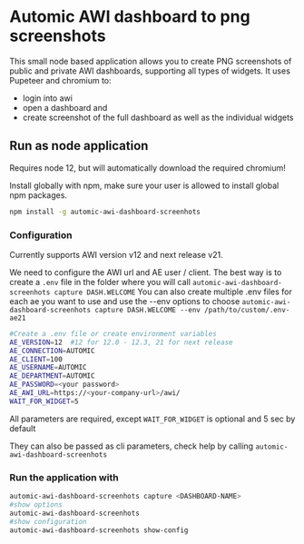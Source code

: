 # Automic AWI dashboard to png screenshots

This small node based application allows you to create PNG screenshots of public and private AWI dashboards, supporting all types of widgets.
It uses Pupeteer and chromium to:

* login into awi
* open a dashboard and
* create screenshot of the full dashboard as well as the individual widgets

## Run as node application

Requires node 12, but will automatically download the required chromium!

Install globally with npm, make sure your user is allowed to install global npm packages.

```bash
npm install -g automic-awi-dashboard-screenhots
```

### Configuration

Currently supports AWI version v12 and next release v21.

We need to configure the AWI url and AE user / client.
The best way is to create a `.env` file in the folder where you will call 
`automic-awi-dashboard-screenhots capture DASH.WELCOME`
You can also create multiple .env files for each ae you want to use and use the --env options to choose
`automic-awi-dashboard-screenhots capture DASH.WELCOME --env /path/to/custom/.env-ae21`

```bash
#Create a .env file or create environment variables
AE_VERSION=12  #12 for 12.0 - 12.3, 21 for next release
AE_CONNECTION=AUTOMIC
AE_CLIENT=100
AE_USERNAME=AUTOMIC
AE_DEPARTMENT=AUTOMIC
AE_PASSWORD=<your password>
AE_AWI_URL=https://<your-company-url>/awi/
WAIT_FOR_WIDGET=5
```

All parameters are required, except `WAIT_FOR_WIDGET` is optional and 5 sec by default

They can also be passed as cli parameters,
check help by calling `automic-awi-dashboard-screenhots` 

### Run the application with

```bash
automic-awi-dashboard-screenhots capture <DASHBOARD-NAME>
#show options
automic-awi-dashboard-screenhots 
#show configuration
automic-awi-dashboard-screenhots show-config
```

